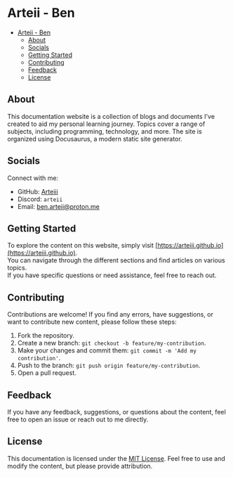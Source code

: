 # Arteii - Ben

- [Arteii - Ben](#arteii---ben)
  - [About](#about)
  - [Socials](#socials)
  - [Getting Started](#getting-started)
  - [Contributing](#contributing)
  - [Feedback](#feedback)
  - [License](#license)

## About

This documentation website is a collection of blogs and documents I've created to aid my personal learning journey. Topics cover a range of subjects, including programming, technology, and more. The site is organized using Docusaurus, a modern static site generator.

## Socials

Connect with me:

- GitHub: [Arteiii](https://github.com/Arteiii)
- Discord: `arteii`
- Email: <ben.arteii@proton.me>

## Getting Started

To explore the content on this website, simply visit [https://arteiii.github.io](https://arteiii.github.io).  
You can navigate through the different sections and find articles on various topics.  
If you have specific questions or need assistance, feel free to reach out.

## Contributing

Contributions are welcome! If you find any errors, have suggestions, or want to contribute new content, please follow these steps:

1. Fork the repository.
2. Create a new branch: `git checkout -b feature/my-contribution`.
3. Make your changes and commit them: `git commit -m 'Add my contribution'`.
4. Push to the branch: `git push origin feature/my-contribution`.
5. Open a pull request.

## Feedback

If you have any feedback, suggestions, or questions about the content, feel free to open an issue or reach out to me directly.

## License

This documentation is licensed under the [MIT License](LICENSE). Feel free to use and modify the content, but please provide attribution.
